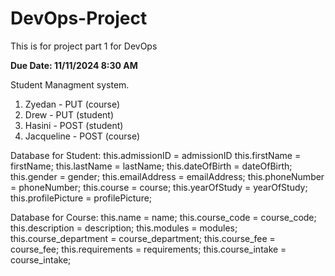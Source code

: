 # DevOps-Project
This is for project part 1 for DevOps

**Due Date: 11/11/2024 8:30 AM**

Student Managment system. 

1. Zyedan - PUT (course)
2. Drew - PUT (student)
3. Hasini - POST (student)
4. Jacqueline - POST (course)

Database for Student:
	        this.admissionID = admissionID
	        this.firstName = firstName;
	        this.lastName = lastName;
	        this.dateOfBirth = dateOfBirth;
	        this.gender = gender;
	        this.emailAddress = emailAddress;
	        this.phoneNumber = phoneNumber;
	        this.course = course;
	        this.yearOfStudy = yearOfStudy;
	        this.profilePicture = profilePicture;

Database for Course:
		this.name = name;
		this.course_code = course_code;
		this.description = description;
		this.modules = modules;
		this.course_department = course_department;
		this.course_fee = course_fee;
		this.requirements = requirements;
		this.course_intake = course_intake;

